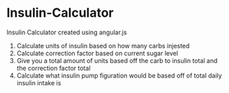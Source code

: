 # Insulin-Calculator
Insulin Calculator created using angular.js 

<ol>
<li>Calculate units of insulin based on how many carbs injested</li>
<li>Calculate correction factor based on current sugar level</li>
<li>Give you a total amount of units based off the carb to insulin total and the correction factor total</li>
<li>Calculate what insulin pump figuration would be based off of total daily insulin intake is</li>
</ol>
